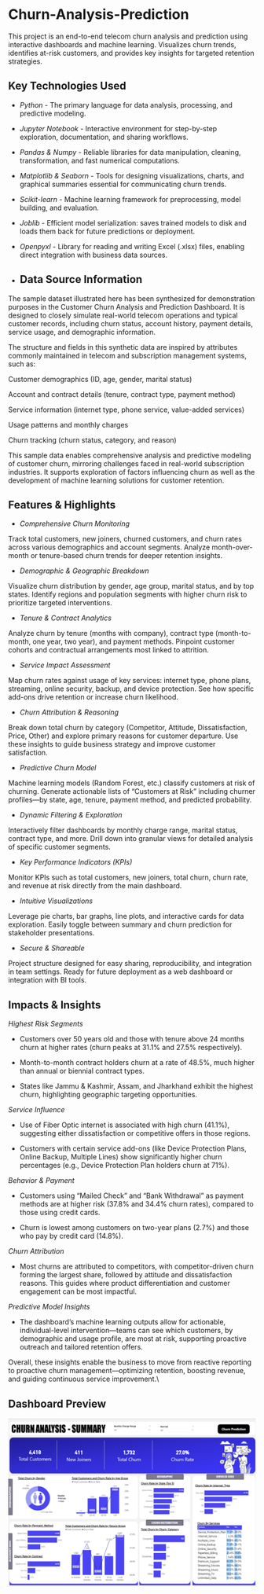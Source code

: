 # Churn-Analysis-Prediction
This project is an end-to-end telecom churn analysis and prediction using interactive dashboards and machine learning. Visualizes churn trends, identifies at-risk customers, and provides key insights for targeted retention strategies.

## Key Technologies Used

- *Python* - The primary language for data analysis, processing, and predictive modeling.

- *Jupyter Notebook* - Interactive environment for step-by-step exploration, documentation, and sharing workflows.

- *Pandas & Numpy* - Reliable libraries for data manipulation, cleaning, transformation, and fast numerical computations.

- *Matplotlib & Seaborn* - Tools for designing visualizations, charts, and graphical summaries essential for communicating churn trends.

- *Scikit-learn* - Machine learning framework for preprocessing, model building, and evaluation.

- *Joblib* - Efficient model serialization: saves trained models to disk and loads them back for future predictions or deployment.

- *Openpyxl* - Library for reading and writing Excel (.xlsx) files, enabling direct integration with business data sources.

- ## Data Source Information

 The sample dataset illustrated here has been synthesized for demonstration purposes in the Customer Churn Analysis and Prediction Dashboard. It is designed to closely simulate real-world telecom operations and typical customer records, including churn status, account history, payment details, service usage, and demographic information.

The structure and fields in this synthetic data are inspired by attributes commonly maintained in telecom and subscription management systems, such as:

Customer demographics (ID, age, gender, marital status)

Account and contract details (tenure, contract type, payment method)

Service information (internet type, phone service, value-added services)

Usage patterns and monthly charges

Churn tracking (churn status, category, and reason)

This sample data enables comprehensive analysis and predictive modeling of customer churn, mirroring challenges faced in real-world subscription industries. It supports exploration of factors influencing churn as well as the development of machine learning solutions for customer retention.

## Features & Highlights

- *Comprehensive Churn Monitoring*

Track total customers, new joiners, churned customers, and churn rates across various demographics and account segments. Analyze month-over-month or tenure-based churn trends for deeper retention insights.

- *Demographic & Geographic Breakdown*

Visualize churn distribution by gender, age group, marital status, and by top states. Identify regions and population segments with higher churn risk to prioritize targeted interventions.

- *Tenure & Contract Analytics*

Analyze churn by tenure (months with company), contract type (month-to-month, one year, two year), and payment methods. Pinpoint customer cohorts and contractual arrangements most linked to attrition.

- *Service Impact Assessment*

Map churn rates against usage of key services: internet type, phone plans, streaming, online security, backup, and device protection. See how specific add-ons drive retention or increase churn likelihood.

- *Churn Attribution & Reasoning*

Break down total churn by category (Competitor, Attitude, Dissatisfaction, Price, Other) and explore primary reasons for customer departure. Use these insights to guide business strategy and improve customer satisfaction.

- *Predictive Churn Model*

Machine learning models (Random Forest, etc.) classify customers at risk of churning. Generate actionable lists of “Customers at Risk” including churner profiles—by state, age, tenure, payment method, and predicted probability.

- *Dynamic Filtering & Exploration*

Interactively filter dashboards by monthly charge range, marital status, contract type, and more. Drill down into granular views for detailed analysis of specific customer segments.

- *Key Performance Indicators (KPIs)*

Monitor KPIs such as total customers, new joiners, total churn, churn rate, and revenue at risk directly from the main dashboard.

- *Intuitive Visualizations*

Leverage pie charts, bar graphs, line plots, and interactive cards for data exploration. Easily toggle between summary and churn prediction for stakeholder presentations.

- *Secure & Shareable*

Project structure designed for easy sharing, reproducibility, and integration in team settings. Ready for future deployment as a web dashboard or integration with BI tools.

## Impacts & Insights

*Highest Risk Segments*

- Customers over 50 years old and those with tenure above 24 months churn at higher rates (churn peaks at 31.1% and 27.5% respectively).

- Month-to-month contract holders churn at a rate of 48.5%, much higher than annual or biennial contract types.

- States like Jammu & Kashmir, Assam, and Jharkhand exhibit the highest churn, highlighting geographic targeting opportunities.

*Service Influence*

- Use of Fiber Optic internet is associated with high churn (41.1%), suggesting either dissatisfaction or competitive offers in those regions.

- Customers with certain service add-ons (like Device Protection Plans, Online Backup, Multiple Lines) show significantly higher churn percentages (e.g., Device Protection Plan holders churn at 71%).

*Behavior & Payment*

- Customers using “Mailed Check” and “Bank Withdrawal” as payment methods are at higher risk (37.8% and 34.4% churn rates), compared to those using credit cards.

- Churn is lowest among customers on two-year plans (2.7%) and those who pay by credit card (14.8%).

*Churn Attribution*

- Most churns are attributed to competitors, with competitor-driven churn forming the largest share, followed by attitude and dissatisfaction reasons. This guides where product differentiation and customer engagement can be most impactful.

*Predictive Model Insights*

- The dashboard’s machine learning outputs allow for actionable, individual-level intervention—teams can see which customers, by demographic and usage profile, are most at risk, supporting proactive outreach and tailored retention offers.

Overall, these insights enable the business to move from reactive reporting to proactive churn management—optimizing retention, boosting revenue, and guiding continuous service improvement.\

## Dashboard Preview

![Churn-Analysis-Prediction](https://github.com/sahil-sharma-19/Churn-Analysis-Prediction/blob/main/Snapshot%20of%20the%20Summary%20Analysis.png)

